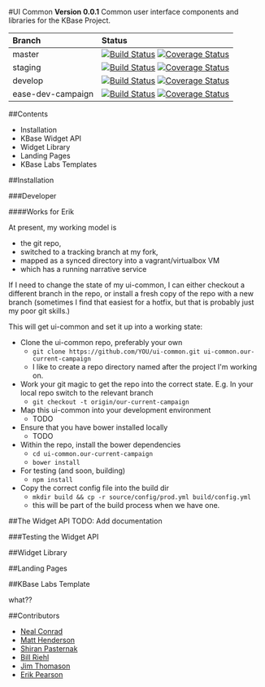 #UI Common
**Version 0.0.1**
Common user interface components and libraries for the KBase Project.

| Branch | Status |
| :--- | :--- |
| master | [![Build Status](https://travis-ci.org/kbase/ui-common.svg?branch=master)](https://travis-ci.org/kbase/ui-common) [![Coverage Status](https://coveralls.io/repos/kbase/ui-common/badge.svg?branch=master)](https://coveralls.io/r/kbase/ui-common?branch=master) |
| staging | [![Build Status](https://travis-ci.org/kbase/ui-common.svg?branch=staging)](https://travis-ci.org/kbase/ui-common) [![Coverage Status](https://coveralls.io/repos/kbase/ui-common/badge.svg?branch=staging)](https://coveralls.io/r/kbase/ui-common?branch=staging) |
| develop | [![Build Status](https://travis-ci.org/kbase/ui-common.svg?branch=develop)](https://travis-ci.org/kbase/ui-common) [![Coverage Status](https://coveralls.io/repos/kbase/ui-common/badge.svg?branch=develop)](https://coveralls.io/r/kbase/ui-common?branch=develop)|
| ease-dev-campaign | [![Build Status](https://travis-ci.org/kbase/ui-common.svg?branch=ease-dev-campaign)](https://travis-ci.org/kbase/ui-common) [![Coverage Status](https://coveralls.io/repos/kbase/ui-common/badge.svg?branch=ease-dev-campaign)](https://coveralls.io/r/kbase/ui-common?branch=ease-dev-campaign)|


##Contents
 * Installation
 * KBase Widget API
 * Widget Library
 * Landing Pages
 * KBase Labs Templates

##Installation



###Developer



####Works for Erik

At present, my working model is 

- the git repo, 
- switched to a tracking branch at my fork, 
- mapped as a synced directory into a vagrant/virtualbox VM 
- which has a running narrative service

If I need to change the state of my ui-common, I can either checkout a different branch in the repo, or install a fresh copy of the repo with a new branch (sometimes I find that easiest for a hotfix, but that is probably just my poor git skills.)

This will get ui-common and set it up into a working state:

- Clone the ui-common repo, preferably your own
    - ```git clone https://github.com/YOU/ui-common.git ui-common.our-current-campaign```
    - I like to create a repo directory named after the project I'm working on.
- Work your git magic to get the repo into the correct state. E.g. In your local repo switch to the relevant branch
    - ```git checkout -t origin/our-current-campaign```
- Map this ui-common into your development environment
    - TODO
- Ensure that you have bower installed locally
    - TODO
- Within the repo, install the bower dependencies
    - ```cd ui-common.our-current-campaign```
    - ```bower install```
- For testing (and soon, building)
    - ```npm install```
- Copy the correct config file into the build dir
    - ```mkdir build && cp -r source/config/prod.yml build/config.yml```
    - this will be part of the build process when we have one.


##The Widget API
TODO: Add documentation

###Testing the Widget API

##Widget Library

##Landing Pages

##KBase Labs Template

what??

##Contributors

 * [Neal Conrad](mailto:nconrad@mcs.anl.gov)
 * [Matt Henderson](mailto:mhenderson@lbl.gov)
 * [Shiran Pasternak](mailto:shiran@cshl.edu)
 * [Bill Riehl](mailto:wjriehl@lbl.gov)
 * [Jim Thomason](mailto:thomason@cshl.edu)
 * [Erik Pearson](mailto:eapearson@lbl.gov)
